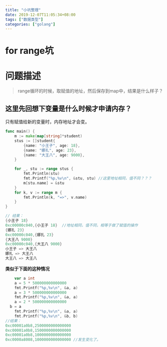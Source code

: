 ```yaml
---
title: "小坑整理"
date: 2019-12-07T11:05:34+08:00
tags: ["数据类型"]
categories: ["golang"]
---
```


<!--more-->
# for range坑

# 问题描述

> range循环的时候，取赋值的地址，然后保存到map中，结果是什么样子？

## 这里先回想下变量是什么时候才申请内存？

只有赋值给新的变量时，内存地址才会变。

```GO
func main() {
	m := make(map[string]*student)
	stus := []student{
		{name: "小王子", age: 18},
		{name: "娜扎", age: 23},
		{name: "大王八", age: 9000},
	}

	for _, stu := range stus {
		fmt.Println(stu)
		fmt.Printf("%p,%v\n", &stu, stu) //这里地址相同，值不同？？？
		m[stu.name] = &stu
	}
	for k, v := range m {
		fmt.Println(k, "=>", v.name)
	}
}

// 结果：
{小王子 18}
0xc00000c040,{小王子 18}  //地址相同，值不同，相等于做了赋值的操作
{娜扎 23}
0xc00000c040,{娜扎 23}
{大王八 9000}
0xc00000c040,{大王八 9000}
小王子 => 大王八
娜扎 => 大王八
大王八 => 大王八
```

**类似于下面的这种情况**

```GO
	var a int
	a = 5 * 500000000000000
	fmt.Printf("%p,%v\n", &a, a)
	a = 3 * 500000000000000
	fmt.Printf("%p,%v\n", &a, a)
	a = 2 * 500000000000000
  b = a
	fmt.Printf("%p,%v\n", &a, a)
	fmt.Printf("%p,%v\n", &b, b)
//结果：
0xc00001a0b8,2500000000000000
0xc00001a0b8,1500000000000000
0xc00001a0b8,1000000000000000
0xc0000a8008,1000000000000000 //发生变化了。
```





